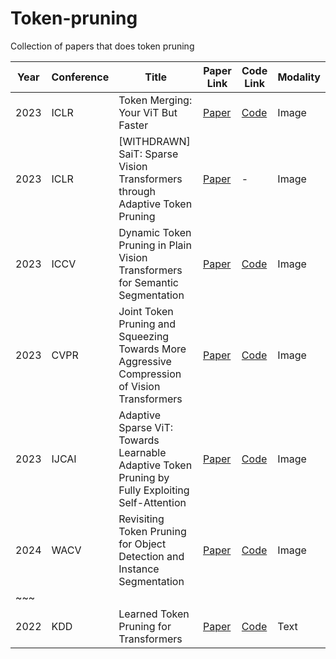 # Token-pruning
Collection of papers that does token pruning


| Year | Conference | Title | Paper Link | Code Link | Modality | 
|------|------------|-------|------------|-----------|-----------|
| 2023 | ICLR | Token Merging: Your ViT But Faster | [Paper](https://openreview.net/forum?id=JroZRaRw7Eu) | [Code](https://github.com/facebookresearch/ToMe) | Image |
| 2023 | ICLR | [WITHDRAWN] SaiT: Sparse Vision Transformers through Adaptive Token Pruning |  [Paper](https://openreview.net/forum?id=u9o4qgwJlj&referrer=%5Bthe%20profile%20of%20Joseph%20Hassoun%5D(%2Fprofile%3Fid%3D~Joseph_Hassoun1)) | - | Image | 
| 2023 | ICCV | Dynamic Token Pruning in Plain Vision Transformers for Semantic Segmentation | [Paper](https://openaccess.thecvf.com/content/ICCV2023/html/Tang_Dynamic_Token_Pruning_in_Plain_Vision_Transformers_for_Semantic_Segmentation_ICCV_2023_paper.html) | [Code](https://github.com/zbwxp/Dynamic-Token-Pruning) | Image |
| 2023 | CVPR | Joint Token Pruning and Squeezing Towards More Aggressive Compression of Vision Transformers | [Paper](https://arxiv.org/abs/2304.10716) | [Code](https://github.com/megvii-research/tps-cvpr2023) | Image | 
| 2023 | IJCAI | Adaptive Sparse ViT: Towards Learnable Adaptive Token Pruning by Fully Exploiting Self-Attention | [Paper](https://www.ijcai.org/proceedings/2023/0136.pdf) | [Code](https://github.com/cydia2018/as-vit) | Image | 
| 2024 | WACV | Revisiting Token Pruning for Object Detection and Instance Segmentation | [Paper](https://arxiv.org/abs/2306.07050) | [Code](https://github.com/uzh-rpg/svit) | Image | 
|~~~| | | | | | 
| 2022 | KDD |  Learned Token Pruning for Transformers | [Paper](https://arxiv.org/abs/2107.00910) | [Code](https://github.com/kssteven418/LTP) | Text | 
